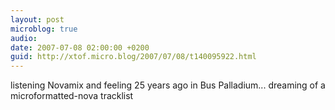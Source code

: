 ```yaml
---
layout: post
microblog: true
audio: 
date: 2007-07-08 02:00:00 +0200
guid: http://xtof.micro.blog/2007/07/08/t140095922.html
---
```

listening Novamix and feeling 25 years ago in Bus Palladium... dreaming of a microformatted-nova tracklist
